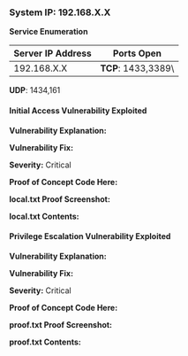 
### System IP: 192.168.X.X

**Service Enumeration**

Server IP Address | Ports Open
------------------|----------------------------------------
192.168.X.X       | **TCP**: 1433,3389\
**UDP**: 1434,161


#### Initial Access Vulnerability Exploited

**Vulnerability Explanation:**

**Vulnerability Fix:**

**Severity:** Critical

**Proof of Concept Code Here:**

**local.txt Proof Screenshot:**

**local.txt Contents:**

#### Privilege Escalation Vulnerability Exploited

**Vulnerability Explanation:**

**Vulnerability Fix:**

**Severity:** Critical

**Proof of Concept Code Here:**

**proof.txt Proof Screenshot:**

**proof.txt Contents:**
